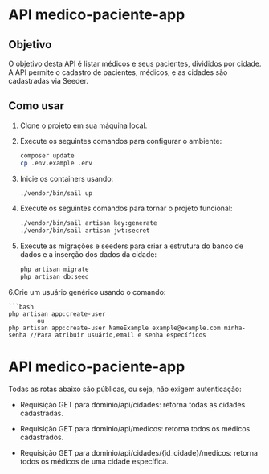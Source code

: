 # API medico-paciente-app

## Objetivo

O objetivo desta API é listar médicos e seus pacientes, divididos por cidade. A API permite o cadastro de pacientes, médicos, e as cidades são cadastradas via Seeder.

## Como usar

1. Clone o projeto em sua máquina local.

2. Execute os seguintes comandos para configurar o ambiente:

   ```bash
   composer update
   cp .env.example .env


3. Inicie os containers usando:

    ```bash
    ./vendor/bin/sail up


4. Execute os seguintes comandos para tornar o projeto funcional:

    ```bash
    ./vendor/bin/sail artisan key:generate
    ./vendor/bin/sail artisan jwt:secret

5. Execute as migrações e seeders para criar a estrutura do banco de dados e a inserção dos dados da cidade:

    ```bash
    php artisan migrate
    php artisan db:seed

6.Crie um usuário genérico usando o comando:

    ```bash
    php artisan app:create-user
            ou
    php artisan app:create-user NameExample example@example.com minha-senha //Para atribuir usuário,email e senha específicos


# API medico-paciente-app
Todas as rotas abaixo são públicas, ou seja, não exigem autenticação:

- Requisição GET para dominio/api/cidades: retorna todas as cidades cadastradas.

- Requisição GET para dominio/api/medicos: retorna todos os médicos cadastrados.

- Requisição GET para dominio/api/cidades/{id_cidade}/medicos: retorna todos os médicos de uma cidade específica.
